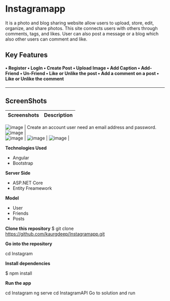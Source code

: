 # Instagramapp
It is a photo and blog sharing website allow users to upload, store, edit, organize, and share photos. This site connects users with others through comments, tags, and likes. User can also post a message or a blog which also other users can comment and like.


**Key Features** 
------------------
#### • Register • LogIn • Create Post • Upload Image • Add Caption • Add-Friend • Un-Friend  • Like or Unlike the post • Add a comment on a post • Like or Unlike the comment
----------------
## ScreenShots

Screenshots  | Description
------------ | -------------

![image](https://user-images.githubusercontent.com/37717564/66029539-569eba80-e4b4-11e9-8aad-6cde81929765.png) |  Create an account                                                                                                                       user need an                                                                                                                             email address and                                                                                                                       password.  
![image](https://user-images.githubusercontent.com/37717564/66028860-d592f380-e4b2-11e9-8216-74329fe80303.png)  |                                                                                                                        
![image](https://user-images.githubusercontent.com/37717564/66029005-33274000-e4b3-11e9-8917-2ff0bedfa5a9.png)  | 
![image](https://user-images.githubusercontent.com/37717564/66029873-fbb99300-e4b4-11e9-818e-bf2be1a09d01.png)  | 
![image](https://user-images.githubusercontent.com/37717564/66029164-9f09a880-e4b3-11e9-80ec-78ac27b2d1a9.png)  | 

**Technologies Used**
* Angular
* Bootstrap


**Server Side**
* ASP.NET Core
* Entity Freamework


**Model**
* User
* Friends
* Posts


**Clone this repository**
$ git clone https://github.com/kaurgdeep/Instagramapp.git

**Go into the repository**

 cd Instagram

**Install dependencies**

$ npm install

**Run the app**

cd Instagram
ng serve
cd InstagramAPI
Go to solution and run
